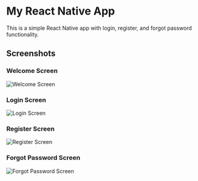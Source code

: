 # My React Native App

This is a simple React Native app with login, register, and forgot password functionality.

## Screenshots

### Welcome Screen
![Welcome Screen](./screenshots/WhatsApp%20Image%202024-09-27%20at%204.53.44%20PM.jpeg)

### Login Screen
![Login Screen](./screenshots/WhatsApp%20Image%202024-09-27%20at%204.53.44%20PM%20(1).jpeg)

### Register Screen
![Register Screen](./screenshots/WhatsApp%20Image%202024-09-27%20at%204.53.44%20PM%20(2).jpeg)

### Forgot Password Screen
![Forgot Password Screen](./screenshots/WhatsApp%20Image%202024-09-27%20at%204.53.45%20PM.jpeg)
